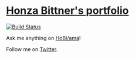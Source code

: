# [Honza Bittner's portfolio](http://hobi.github.io)

[![Build Status](https://travis-ci.org/HoBi/hobi.github.io.svg)](https://travis-ci.org/HoBi/hobi.github.io)

Ask me anything on [HoBi/ama](https://github.com/HoBi/ama)!

Follow me on [Twitter](https://twitter.com/tenhobi).
